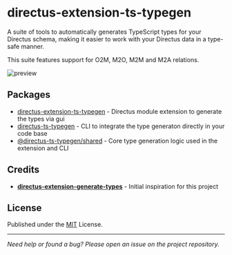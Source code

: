 # directus-extension-ts-typegen

A suite of tools to automatically generates TypeScript types for your Directus schema, making it easier to work with your Directus data in a type-safe manner.

This suite features support for O2M, M2O, M2M and M2A relations.

![preview](https://github.com/user-attachments/assets/6a24c17a-9d27-495d-aa95-93de33cdbf2f)

## Packages

- [directus-extension-ts-typegen](./packages/module/) - Directus module extension to generate the types via gui
- [directus-ts-typegen](./packages/cli/) - CLI to integrate the type generaton directly in your code base
- [@directus-ts-typegen/shared](./packages/shared/) - Core type generation logic used in the extension and CLI

## Credits

- **[directus-extension-generate-types](https://github.com/maltejur/directus-extension-generate-types)** - Initial inspiration for this project

## License

Published under the [MIT](./LICENSE) License.

---

_Need help or found a bug? Please open an issue on the project repository._
